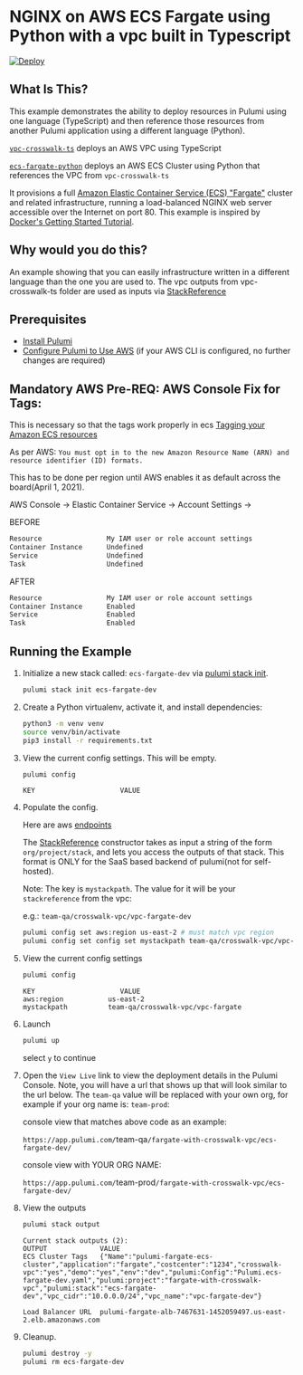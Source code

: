 # NGINX on AWS ECS Fargate using Python with a vpc built in Typescript
[![Deploy](https://get.pulumi.com/new/button.svg)](https://app.pulumi.com/new)

## What Is This?

This example demonstrates the ability to deploy resources in Pulumi using one language (TypeScript) and then reference those resources from another Pulumi application using a different language (Python).

[`vpc-crosswalk-ts`](./vpc-crosswalk-ts) deploys an AWS VPC using TypeScript

[`ecs-fargate-python`](./ecs-fargate-python) deploys an AWS ECS Cluster using Python that references the VPC from `vpc-crosswalk-ts`

It provisions a full [Amazon Elastic Container Service (ECS) "Fargate"](https://aws.amazon.com/ecs) cluster and
related infrastructure, running a load-balanced NGINX web server accessible over the Internet on port 80.
This example is inspired by [Docker's Getting Started Tutorial](https://docs.docker.com/get-started/).

## Why would you do this?  
An example showing that you can easily infrastructure written in a different language than the one you are used to.  The vpc outputs from vpc-crosswalk-ts folder are used as inputs via [StackReference](https://www.pulumi.com/docs/intro/concepts/organizing-stacks-projects/#inter-stack-dependencies)

## Prerequisites

* [Install Pulumi](https://www.pulumi.com/docs/get-started/install/)
* [Configure Pulumi to Use AWS](https://www.pulumi.com/docs/intro/cloud-providers/aws/setup/) (if your AWS CLI is configured, no further changes are required)


## Mandatory AWS Pre-REQ: AWS Console Fix for Tags:

This is necessary so that the tags work properly in ecs
[Tagging your Amazon ECS resources](https://docs.aws.amazon.com/AmazonECS/latest/developerguide/ecs-using-tags.html)

As per AWS:  `You must opt in to the new Amazon Resource Name (ARN) and resource identifier (ID) formats.`

This has to be done per region until AWS enables it as default across the board(April 1, 2021).

AWS Console -> Elastic Container Service ->  Account Settings -> 

BEFORE
```bash
Resource                My IAM user or role account settings 
Container Instance      Undefined
Service                 Undefined
Task                    Undefined
```

AFTER
```bash
Resource                My IAM user or role account settings 
Container Instance      Enabled
Service                 Enabled
Task                    Enabled
```

## Running the Example

1. Initialize a new stack called: `ecs-fargate-dev` via [pulumi stack init](https://www.pulumi.com/docs/reference/cli/pulumi_stack_init/).

   ```bash
   pulumi stack init ecs-fargate-dev
   ```

1. Create a Python virtualenv, activate it, and install dependencies:
   ```bash
   python3 -m venv venv
   source venv/bin/activate
   pip3 install -r requirements.txt
   ```

1. View the current config settings. This will be empty.

   ```bash
   pulumi config
   ```

   ```
   KEY                     VALUE
   ```

1. Populate the config.

   Here are aws [endpoints](https://docs.aws.amazon.com/general/latest/gr/rande.html)

   The [StackReference](https://www.pulumi.com/docs/intro/concepts/organizing-stacks-projects/#inter-stack-dependencies) constructor takes as input a string of the form `org/project/stack`, and lets you access the outputs of that stack.  This format is ONLY for the SaaS based backend of pulumi(not for self-hosted).

   Note: The key is `mystackpath`.  The value for it will be your `stackreference` from the vpc:

   e.g.:  `team-qa/crosswalk-vpc/vpc-fargate-dev`

   ```bash
   pulumi config set aws:region us-east-2 # must match vpc region
   pulumi config set config set mystackpath team-qa/crosswalk-vpc/vpc-fargate
   ```

1. View the current config settings

   ```bash
   pulumi config
   ```

   ```
   KEY                     VALUE
   aws:region           us-east-2
   mystackpath          team-qa/crosswalk-vpc/vpc-fargate
   ```

1. Launch

   ```bash
   pulumi up
   ```

   select `y` to continue

1. Open the `View Live` link to view the deployment details in the Pulumi Console.  Note, you will have a url that shows up that will look similar to the url below.  The `team-qa` value will be replaced with your own org, for example if your org name is: `team-prod`:

   console view that matches above code as an example:

   `https://app.pulumi.com/`team-qa`/fargate-with-crosswalk-vpc/ecs-fargate-dev/`

   console view with YOUR ORG NAME:

   `https://app.pulumi.com/`team-prod`/fargate-with-crosswalk-vpc/ecs-fargate-dev/`

1. View the outputs

   ```bash
   pulumi stack output
   ```

   ```
   Current stack outputs (2):
   OUTPUT             VALUE
   ECS Cluster Tags   {"Name":"pulumi-fargate-ecs-cluster","application":"fargate","costcenter":"1234","crosswalk-vpc":"yes","demo":"yes","env":"dev","pulumi:Config":"Pulumi.ecs-fargate-dev.yaml","pulumi:project":"fargate-with-crosswalk-vpc","pulumi:stack":"ecs-fargate-dev","vpc_cidr":"10.0.0.0/24","vpc_name":"vpc-fargate-dev"}

   Load Balancer URL  pulumi-fargate-alb-7467631-1452059497.us-east-2.elb.amazonaws.com
   ```

1. Cleanup.

   ```bash
   pulumi destroy -y
   pulumi rm ecs-fargate-dev
   ```
